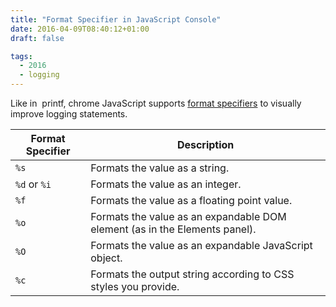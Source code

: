```yaml
---
title: "Format Specifier in JavaScript Console"
date: 2016-04-09T08:40:12+01:00
draft: false

tags: 
  - 2016
  - logging
---
```


Like in  printf, chrome JavaScript supports <a href="https://developer.chrome.com/devtools/docs/console-api#consolelogobject-object">format specifiers</a> to visually improve logging statements.
<table>
<thead>
<tr>
<th>Format Specifier</th>
<th>Description</th>
</tr>
</thead>
<tbody>
<tr>
<td><code>%s</code></td>
<td>Formats the value as a string.</td>
</tr>
<tr>
<td><code>%d</code> or <code>%i</code></td>
<td>Formats the value as an integer.</td>
</tr>
<tr>
<td><code>%f</code></td>
<td>Formats the value as a floating point value.</td>
</tr>
<tr>
<td><code>%o</code></td>
<td>Formats the value as an expandable DOM element (as in the Elements panel).</td>
</tr>
<tr>
<td><code>%O</code></td>
<td>Formats the value as an expandable JavaScript object.</td>
</tr>
<tr>
<td><code>%c</code></td>
<td>Formats the output string according to CSS styles you provide.</td>
</tr>
</tbody>
</table>
